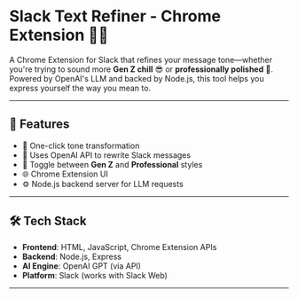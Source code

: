 # Slack Text Refiner - Chrome Extension 💬✨

A Chrome Extension for Slack that refines your message tone—whether you're trying to sound more **Gen Z chill** 😎 or **professionally polished** 👔. Powered by OpenAI's LLM and backed by Node.js, this tool helps you express yourself the way you mean to.

---

## 🚀 Features

- 🔄 One-click tone transformation
- 🧠 Uses OpenAI API to rewrite Slack messages
- 🎯 Toggle between **Gen Z** and **Professional** styles
- 🌐 Chrome Extension UI
- ⚙️ Node.js backend server for LLM requests

---

## 🛠 Tech Stack

- **Frontend**: HTML, JavaScript, Chrome Extension APIs
- **Backend**: Node.js, Express
- **AI Engine**: OpenAI GPT (via API)
- **Platform**: Slack (works with Slack Web)

---

